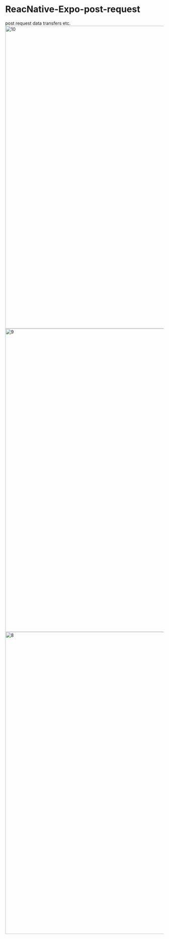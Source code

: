 # ReacNative-Expo-post-request
post request data transfers etc.
<img width="963" alt="10" src="https://user-images.githubusercontent.com/32267961/119616079-de170b00-be08-11eb-92af-a409e2350b57.png">
<img width="965" alt="9" src="https://user-images.githubusercontent.com/32267961/119616100-e53e1900-be08-11eb-9e8c-c5f34596f5b5.png">
<img width="961" alt="8" src="https://user-images.githubusercontent.com/32267961/119616108-e7a07300-be08-11eb-8be5-f597914de387.png">
